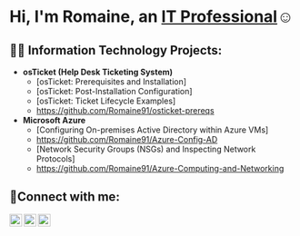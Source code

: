 <h1>Hi, I'm Romaine, an <a href="https://linkedin.com/in/romaine-eldridge-92735780">IT Professional</a>☺</h1>

<h2>👨‍💻 Information Technology Projects:</h2>

- <b>osTicket (Help Desk Ticketing System)</b>
  - [osTicket: Prerequisites and Installation]
  - [osTicket: Post-Installation Configuration]
  - [osTicket: Ticket Lifecycle Examples]
  - https://github.com/Romaine91/osticket-prereqs
- <b>Microsoft Azure</b>
  - [Configuring On-premises Active Directory within Azure VMs]
  - https://github.com/Romaine91/Azure-Config-AD
  - [Network Security Groups (NSGs) and Inspecting Network Protocols]
  - https://github.com/Romaine91/Azure-Computing-and-Networking

<h2>🤳Connect with me:</h2>

[<img align="left" alt="Josh | Twitter" width="22px" src="https://cdn.jsdelivr.net/npm/simple-icons@v3/icons/twitter.svg" />][twitter]
[<img align="left" alt="Josh | LinkedIn" width="22px" src="https://cdn.jsdelivr.net/npm/simple-icons@v3/icons/linkedin.svg" />][linkedin]
[<img align="left" alt="Josh | Instagram" width="22px" src="https://cdn.jsdelivr.net/npm/simple-icons@v3/icons/instagram.svg" />][instagram]


[twitter]: https://twitter.com/Itz_Ro91
[instagram]: https://www.instagram.com/Romaine91
[linkedin]: https://linkedin.com/in/romaine-eldridge-92735780
